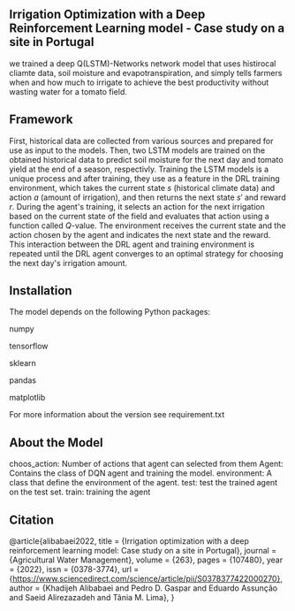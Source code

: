 ## Irrigation Optimization with a Deep Reinforcement Learning model - Case study on a site in Portugal
 we trained a deep Q(LSTM)-Networks network model that uses histirocal cliamte data, soil moisture and evapotranspiration, and simply tells farmers when and how much 
 to irrigate to achieve the best productivity without wasting water for a tomato field. 

## Framework 
First, historical data are collected from various sources and prepared for use as input to the models. Then, two LSTM models are trained on the obtained historical
data to predict soil moisture for the next day and tomato yield at the end of a season, respectivly.
 Training the LSTM models is a unique process and after training, they use as a feature in the DRL training environment,
 which takes the current state $s$ (historical climate data) and action $a$ (amount of irrigation), and then returns the next state $s'$ and reward
 $r$. During the agent's training, it selects an action for the next irrigation based on the current state of the field 
 and evaluates that action using a function called $Q$-value. The environment receives the current state and the action chosen by the
 agent and indicates the next state and the reward. This interaction between the DRL agent and training environment
 is repeated until the DRL agent converges to an optimal strategy for choosing the next day's irrigation amount.
 
 ## Installation
The model depends on the following Python packages:

numpy 

tensorflow 

sklearn 

pandas 

matplotlib

For more information about the version see requirement.txt

## About the Model

choos_action:  Number of actions that agent can selected from them
Agent:  Contains the class of DQN agent and training the model.
environment: A class that define the environment of the agent.
test: test the trained agent on the test set.
train: training the agent

## Citation
@article{alibabaei2022,
title = {Irrigation optimization with a deep reinforcement learning model: Case study on a site in Portugal},
journal = {Agricultural Water Management},
volume = {263},
pages = {107480},
year = {2022},
issn = {0378-3774},
url = {https://www.sciencedirect.com/science/article/pii/S0378377422000270},
author = {Khadijeh Alibabaei and Pedro D. Gaspar and Eduardo Assunção and Saeid Alirezazadeh and Tânia M. Lima},
}
